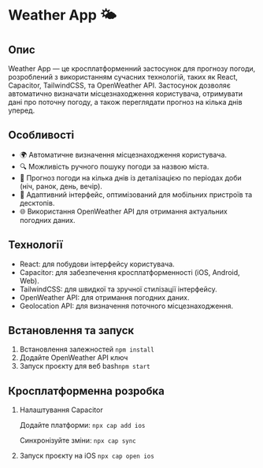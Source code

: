 # Weather App 🌤️

## Опис

Weather App — це кросплатформенний застосунок для прогнозу погоди, розроблений з використанням сучасних технологій, таких як React, Capacitor, TailwindCSS, та OpenWeather API. Застосунок дозволяє автоматично визначати місцезнаходження користувача, отримувати дані про поточну погоду, а також переглядати прогноз на кілька днів уперед.

## Особливості

- 🌍 Автоматичне визначення місцезнаходження користувача.
- 🔍 Можливість ручного пошуку погоди за назвою міста.
- 📅 Прогноз погоди на кілька днів із деталізацією по періодах доби (ніч, ранок, день, вечір).
- 📱 Адаптивний інтерфейс, оптимізований для мобільних пристроїв та десктопів.
- 🌐 Використання OpenWeather API для отримання актуальних погодних даних.

## Технології

- React: для побудови інтерфейсу користувача.
- Capacitor: для забезпечення кросплатформенності (iOS, Android, Web).
- TailwindCSS: для швидкої та зручної стилізації інтерфейсу.
- OpenWeather API: для отримання погодних даних.
- Geolocation API: для визначення поточного місцезнаходження.

## Встановлення та запуск

1. Встановлення залежностей
```npm install```
2. Додайте OpenWeather API ключ
3. Запуск проєкту для веб
bash``` npm start ```

## Кросплатформенна розробка
1. Налаштування Capacitor

    Додайте платформи: ```npx cap add ios```

    Синхронізуйте зміни: ```npx cap sync```

2. Запуск проєкту на iOS
``` npx cap open ios ```
